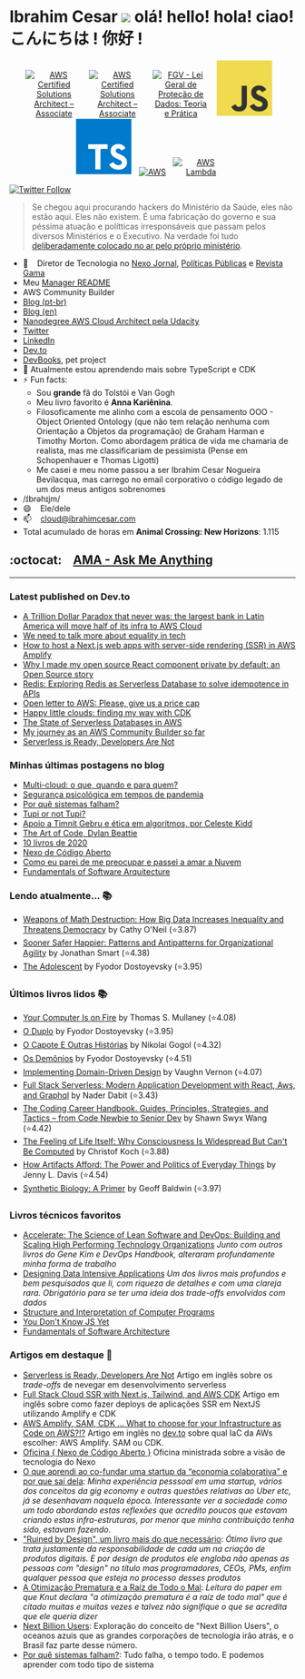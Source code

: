 # Ibrahim Cesar <img src="https://raw.githubusercontent.com/MartinHeinz/MartinHeinz/master/wave.gif" width="42px" style="max-width:100%;"> olá! hello! hola! ciao! こんにちは ! 你好 !

<p align="middle">
<a href="https://www.youracclaim.com/badges/e986686b-8c9f-4488-a9be-5724d82c6e48" target="_blank" title="Badge AWS Certified Solutions Architect – Associate" alt="AWS Certified Solutions Architect – Associate"><img src="https://ibrahimcesar.cloud//assets/images/badges/AWS-SolArchitect-Associate-2020.png" alt="AWS Certified Solutions Architect – Associate" width="100px"  style="max-width:100px;"></a>&nbsp; &nbsp;<a href="https://www.youracclaim.com/badges/c3bd4b17-9465-4bb6-a8c2-419f72302124" target="_blank" title="Badge AWS Certified Cloud Practitioner" alt="AWS Certified Cloud Practitioner"><img src="https://ibrahimcesar.cloud//assets/images/badges/AWS-CloudPractitioner-2020.png" alt="AWS Certified Solutions Architect – Associate" width="100px"  style="max-width:100px;"></a>&nbsp; &nbsp;<a href="https://brasilopenbadge.com.br/pages/badge/418bf1ce1437adeeb5d0352fcd92b1d2" target="_blank" alt="FGV - Lei Geral de Proteção de Dados: Teoria e Prática" title="FGV - Lei Geral de Proteção de Dados: Teoria e Prática"><img src="https://ibrahimcesar.cloud/assets/images/badges/fgv-lgpd.png" alt="FGV - Lei Geral de Proteção de Dados: Teoria e Prática" width="100px"  style="max-width:100px;"></a>&nbsp; &nbsp;<a href="https://amzn.to/3tpAp6i" target="_blank" title="JavaScript" alt="JavaScript"><img src="https://github.com/devicons/devicon/blob/master/icons/javascript/javascript-original.svg" alt="JavaScript" width="100px"  style="max-width:100px;"/></a>&nbsp; &nbsp;<a href="https://amzn.to/2QorOSA" target="_blank" title="TypeScript" alt="TypeScript"><img src="https://github.com/devicons/devicon/blob/master/icons/typescript/typescript-original.svg" alt="TypeScript" width="100px"  style="max-width:100px;"/></a>&nbsp; &nbsp;<a href="https://devbooks.club/books/aws-well-architected/" target="_blank" title="AWS" alt="AWS"><img src="https://cdn.worldvectorlogo.com/logos/aws-2.svg" alt="AWS"  width="100px"  style="max-width:100px;"/></a>&nbsp; &nbsp;<a href="https://aws.amazon.com/serverless/" target="_blank" title="Serverless" alt="Serverless"><img src="https://cdn.worldvectorlogo.com/logos/aws-lambda-1.svg" alt="AWS Lambda" width="100px"  style="max-width:100px;"/></a>
    </p>

[![Twitter Follow](https://img.shields.io/twitter/follow/ibrahimcesar?label=People%20following%20me%20on%20Twitter&style=social)](https://twitter.com/intent/follow?screen_name=ibrahimcesar)

> Se chegou aqui procurando hackers do Ministério da Saúde, eles não estão aqui. Eles não existem. É uma fabricação do governo e sua péssima atuação e polítticas irresponsáveis que passam pelos diversos Ministérios e o Executivo. Na verdade foi tudo [deliberadamente colocado no ar pelo próprio ministério](https://twitter.com/ibrahimcesar/status/1351878131381112832).

- 🦕 &nbsp;&nbsp; Diretor de Tecnologia no  [Nexo Jornal](https://www.nexojornal.com.br/), [Políticas Públicas](https://pp.nexojornal.com.br/) e [Revista Gama](https://gamarevista.com.br)
- Meu [Manager README](https://github.com/ibrahimcesar/Manager-README)
- AWS Community Builder
- [Blog (pt-br)](https://ibrahimcesar.cloud)
- [Blog (en)](https://en.ibrahimcesar.cloud)
- [Nanodegree AWS Cloud Architect pela Udacity](https://graduation.udacity.com/confirm/UDRWJKSP)
- [Twitter](https://www.twitter.com/ibrahimcesar/)
- [LinkedIn](https://www.linkedin.com/in/ibrahimcesar/)
- [Dev.to](https://dev.to/ibrahimcesar)
- [DevBooks](https://devbooks.club), pet project
- 🌱 Atualmente estou aprendendo mais sobre TypeScript e CDK
- ⚡ Fun facts: 
    - Sou **grande** fã do Tolstói e Van Gogh
    - Meu livro favorito é **Anna Kariênina**.
    - Filosoficamente me alinho com a escola de pensamento OOO - Object Oriented Ontology (que não tem relação nenhuma com Orientação a Objetos da programação) de Graham Harman e Timothy Morton. Como abordagem prática de vida me chamaria de realista, mas me classificariam de pessimista (Pense em Schopenhauer e Thomas Ligotti)
    - Me casei e meu nome passou a ser Ibrahim Cesar Nogueira Bevilacqua, mas carrego no email corporativo o código legado de um dos meus antigos sobrenomes
- /ɪ́brəhɪjm/
- 😄  &nbsp;&nbsp; Ele/dele
- 📫  &nbsp;&nbsp; cloud@ibrahimcesar.com
- Total acumulado de horas em **Animal Crossing: New Horizons**: 1.115

## :octocat: &nbsp;&nbsp; [AMA - Ask Me Anything](https://github.com/ibrahimcesar/ibrahimcesar/discussions/categories/ama-ask-me-anything)

---

### Latest published on Dev.to

<!-- DEVTO_LIST:START -->
- [A Trillion Dollar Paradox that never was: the largest bank in Latin America will move half of its infra to AWS Cloud](https://dev.to/aws-builders/a-trillion-dollar-paradox-that-never-was-the-largest-bank-in-latin-america-will-move-half-of-its-infra-to-aws-cloud-4ba2)
- [We need to talk more about equality in tech](https://dev.to/ibrahimcesar/we-need-to-talk-more-about-equality-in-tech-4g2k)
- [How to host a Next.js web apps with server-side rendering (SSR) in AWS Amplify](https://dev.to/aws-builders/how-to-host-a-next-js-web-apps-with-server-side-rendering-ssr-in-aws-amplify-3n3h)
- [Why I made my open source React component private by default: an Open Source story](https://dev.to/ibrahimcesar/why-i-made-my-open-source-react-component-private-by-default-an-open-source-story-1jja)
- [Redis:  Exploring Redis as Serverless Database to solve idempotence in APIs](https://dev.to/aws-builders/redis-exploring-redis-as-serverless-database-to-solve-idempotence-in-apis-2gma)
- [Open letter to AWS: Please, give us a price cap](https://dev.to/aws-builders/open-letter-to-aws-please-give-us-price-cap-4ge6)
- [Happy little clouds: finding my way with CDK](https://dev.to/aws-builders/happy-little-clouds-find-my-way-with-cdk-1fj3)
- [The State of Serverless Databases in AWS](https://dev.to/aws-builders/the-state-of-serverless-databases-in-aws-part-0-162c)
- [My journey as an AWS Community Builder so far](https://dev.to/aws-builders/my-journey-as-an-aws-community-builder-so-far-14n8)
- [Serverless is Ready, Developers Are Not](https://dev.to/aws-builders/serverless-is-ready-developers-are-not-12f9)
<!-- DEVTO_LIST:END -->

### Minhas últimas postagens no blog

<!-- POSTS_LIST:START -->
- [Multi-cloud: o que, quando e para quem?](https://ibrahimcesar.cloud/blog/multicloud/)
- [Segurança psicológica em tempos de pandemia](https://ibrahimcesar.cloud/blog/seguranca-psicologica-em-tempos-de-pandemia/)
- [Por quê sistemas falham?](https://ibrahimcesar.cloud/blog/por-que-sistemas-falham/)
- [Tupi or not Tupi?](https://ibrahimcesar.cloud/blog/tupi-or-not-tupi/)
- [Apoio a Timnit Gebru e ética em algoritmos, por Celeste Kidd](https://ibrahimcesar.cloud/blog/apoio-a-timnit-gebru-e-etica-em-algoritmos-por-celeste-kidd/)
- [The Art of Code, Dylan Beattie](https://ibrahimcesar.cloud/blog/the-art-of-code-dylan-beattie/)
- [10 livros de 2020](https://ibrahimcesar.cloud/blog/10-livros-de-2020/)
- [Nexo de Código Aberto](https://ibrahimcesar.cloud/blog/nexo-de-codigo-aberto/)
- [Como eu parei de me preocupar e passei a amar a Nuvem](https://ibrahimcesar.cloud/blog/como-eu-parei-de-me-preocupar-e-passei-a-amar-a-nuvem/)
- [Fundamentals of Software Arquitecture](https://ibrahimcesar.cloud/blog/fundamentals-of-software-arquitecture/)
<!-- POSTS_LIST:END -->


### Lendo atualmente... 📚

<!-- READING_LIST:START -->
- [Weapons of Math Destruction: How Big Data Increases Inequality and Threatens Democracy](https://www.goodreads.com/review/show/3950787152?utm_medium=api&utm_source=rss) by Cathy O&apos;Neil (⭐️3.87)
- [Sooner Safer Happier: Patterns and Antipatterns for Organizational Agility](https://www.goodreads.com/review/show/3945357773?utm_medium=api&utm_source=rss) by Jonathan Smart (⭐️4.38)
- [The Adolescent](https://www.goodreads.com/review/show/3907651091?utm_medium=api&utm_source=rss) by Fyodor Dostoyevsky (⭐️3.95)
<!-- READING_LIST:END -->

### Últimos livros lidos 📚

<!-- READ_LIST:START -->
- [Your Computer Is on Fire](https://www.goodreads.com/review/show/3965353369?utm_medium=api&utm_source=rss) by Thomas S. Mullaney (⭐️4.08)
- [O Duplo](https://www.goodreads.com/review/show/2723281419?utm_medium=api&utm_source=rss) by Fyodor Dostoyevsky (⭐️3.95)
- [O Capote E Outras Histórias](https://www.goodreads.com/review/show/3907649753?utm_medium=api&utm_source=rss) by Nikolai Gogol (⭐️4.32)
- [Os Demônios](https://www.goodreads.com/review/show/2723276513?utm_medium=api&utm_source=rss) by Fyodor Dostoyevsky (⭐️4.51)
- [Implementing Domain-Driven Design](https://www.goodreads.com/review/show/3794484904?utm_medium=api&utm_source=rss) by Vaughn Vernon (⭐️4.07)
- [Full Stack Serverless: Modern Application Development with React, Aws, and Graphql](https://www.goodreads.com/review/show/3487814004?utm_medium=api&utm_source=rss) by Nader Dabit (⭐️3.43)
- [The Coding Career Handbook. Guides, Principles, Strategies, and Tactics – from Code Newbie to Senior Dev](https://www.goodreads.com/review/show/3744272696?utm_medium=api&utm_source=rss) by Shawn Swyx Wang (⭐️4.42)
- [The Feeling of Life Itself: Why Consciousness Is Widespread But Can't Be Computed](https://www.goodreads.com/review/show/3728144506?utm_medium=api&utm_source=rss) by Christof Koch (⭐️3.88)
- [How Artifacts Afford: The Power and Politics of Everyday Things](https://www.goodreads.com/review/show/3723542645?utm_medium=api&utm_source=rss) by Jenny L.  Davis (⭐️4.54)
- [Synthetic Biology: A Primer](https://www.goodreads.com/review/show/3721683207?utm_medium=api&utm_source=rss) by Geoff Baldwin (⭐️3.97)
<!-- READ_LIST:END -->

### Livros técnicos favoritos

- [Accelerate: The Science of Lean Software and DevOps: Building and Scaling High Performing Technology Organizations](https://amzn.to/3pso93l) *Junto com outros livros do Gene Kim e DevOps Handbook, alteraram profundamente minha forma de trabalho*  
- [Designing Data Intensive Applications](https://amzn.to/2UqSK2K) *Um dos livros mais profundos e bem pesquisados que li, com riqueza de detalhes e com uma clareja rara. Obrigatório para se ter uma ideia dos trade-offs envolvidos com dados*
- [Structure and Interpretation of Computer Programs](https://mitpress.mit.edu/sites/default/files/sicp/full-text/book/book.html)
- [You Don't Know JS Yet](https://github.com/getify/You-Dont-Know-JS)
- [Fundamentals of Software Architecture](https://amzn.to/2Uny6AP)

### Artigos em destaque 📓

- [Serverless is Ready, Developers Are Not](https://dev.to/aws-builders/serverless-is-ready-developers-are-not-12f9) Artigo em inglês sobre os _trade-offs_ de nevegar em desenvolvimento serverless  
- [Full Stack Cloud SSR with Next.js, Tailwind, and AWS CDK](https://dev.to/aws-builders/full-stack-cloud-ssr-with-next-js-tailwind-and-aws-cdk-416c) Artigo em inglês sobre como fazer deploys de aplicações SSR em NextJS utilizando Amplify e CDK  
- [AWS Amplify, SAM, CDK ... What to choose for your Infrastructure as Code on AWS?!?](https://dev.to/aws-builders/aws-amplify-sam-cdk-what-to-choose-for-your-infrastructure-as-code-on-aws-lh2) Artigo em inglês no [dev.to](https://dev.to/) sobre qual IaC da AWs escolher: AWS Amplify. SAM ou CDK.
- [Oficina { Nexo de Código Aberto }](https://ibrahimcesar.cloud/blog/nexo-de-codigo-aberto/) Oficina ministrada sobre a visão de tecnologia do Nexo  
- [O que aprendi ao co-fundar uma startup da “economia colaborativa" e por que saí dela](https://ibrahimcesar.cloud/blog/o-que-aprendi-ao-co-fundar-uma-startup-da-economia-colaborativa-e-por-que-sai-dela/):  *Minha experiência pesssoal em uma startup, vários dos conceitos da gig economy e outras questões relativas ao Uber etc, já se desenhavam naquela época. Interessante ver a sociedade como um todo abordando estas reflexões que acredito poucos que estavam criando estas infra-estruturas, por menor que minha  contribuição tenha sido, estavam fazendo*.  
- ["Ruined by Design", um livro mais do que necessário](https://brasil.uxdesign.cc/ruined-by-design-um-livro-mais-do-que-necess%C3%A1rio-9a4026ee110e): *Ótimo livro que trata justamente da responsabilidade de cada um na criação de produtos digitais. E por design de produtos ele engloba não apenas as pessoas com "design" no título mas programadores, CEOs, PMs, enfim qualquer pessoa que esteja no processo desses produtos*  
- [A Otimização Prematura e a Raíz de Todo o Mal](https://ibrahimcesar.cloud/blog/otimizacao-prematura-e-a-raiz-de-todo-mal/): *Leitura do paper em que Knut declara "a otimização prematura é a raíz de todo mal" que é citado muitas e muitas vezes e talvez não signifique o que se acredita que ele queria dizer*  
- [Next Billion Users](https://ibrahimcesar.cloudd/blog/nbu-next-billion-users-brasil/): Exploração do conceito de "Next Billion Users", o oceanos azuis que as grandes corporações de tecnologia irão atrás, e o Brasil faz parte desse número.  
- [Por quê sistemas falham?](https://ibrahimcesar.cloud/blog/por-que-sistemas-falham/): Tudo falha, o tempo todo. E podemos aprender com todo tipo de sistema
